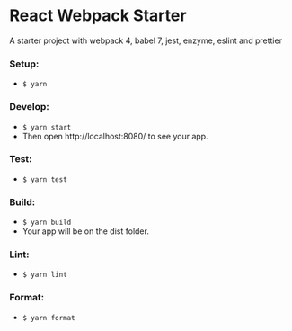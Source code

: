 # React Webpack Starter

A starter project with webpack 4, babel 7, jest, enzyme, eslint and prettier

### Setup:

- `$ yarn`

### Develop:

- `$ yarn start`
- Then open http://localhost:8080/ to see your app.

### Test:

- `$ yarn test`

### Build:

- `$ yarn build`
- Your app will be on the dist folder.

### Lint:

- `$ yarn lint`

### Format:

- `$ yarn format`
